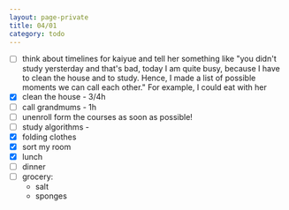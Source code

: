 ```yaml
--- 
layout: page-private
title: 04/01
category: todo
---
```


- [ ] think about timelines for kaiyue
    and tell her something like
    "you didn't study yersterday and that's bad,
    today I am quite busy, because I have to clean the house and to study.
    Hence, I made a list of possible moments we can call each other."
    For example, I could eat with her
- [x] clean the house - 3/4h
- [ ] call grandmums - 1h 
- [ ] unenroll form the courses as soon as possible!
- [ ] study algorithms - 
- [x] folding clothes
- [x] sort my room
- [x] lunch
- [ ] dinner
- [ ] grocery:
    - salt
    - sponges

